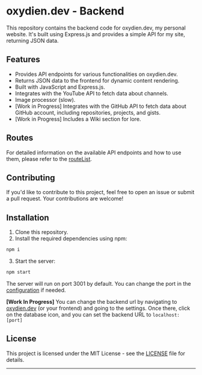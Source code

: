 # oxydien.dev - Backend

This repository contains the backend code for oxydien.dev, my personal website. It's built using Express.js and provides a simple API for my site, returning JSON data.

## Features

- Provides API endpoints for various functionalities on oxydien.dev.
- Returns JSON data to the frontend for dynamic content rendering.
- Built with JavaScript and Express.js.
- Integrates with the YouTube API to fetch data about channels.
- Image processor (slow).
- [Work in Progress] Integrates with the GitHub API to fetch data about GitHub account, including repositories, projects, and gists.
- [Work in Progress] Includes a Wiki section for lore.

## Routes

For detailed information on the available API endpoints and how to use them, please refer to the [routeList](base\keys\routes.js).

## Contributing

If you'd like to contribute to this project, feel free to open an issue or submit a pull request. Your contributions are welcome!

## Installation

1. Clone this repository.
2. Install the required dependencies using npm:

```bash
npm i
```

3. Start the server:

```bash
npm start
```

The server will run on port 3001 by default. You can change the port in the [configuration](base\keys\essential.js) if needed.

**[Work In Progress]** You can change the backend url by navigating to [oxydien.dev](oxydien.dev) (or your frontend) and going to the settings. Once there, click on the database icon, and you can set the backend URL to `localhost:[port]`

## License

This project is licensed under the MIT License - see the [LICENSE](LICENSE) file for details.

---
